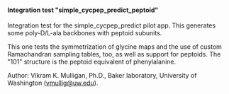 #### Integration test "simple_cycpep_predict_peptoid"

Integration test for the simple_cycpep_predict pilot app.  This generates some poly-D/L-ala backbones with peptoid subunits.

This one tests the symmetrization of glycine maps and the use of custom Ramachandran sampling tables, too, as well as support for peptoids.  The "101" structure is the peptoid equivalent of phenylalanine.

Author: Vikram K. Mulligan, Ph.D., Baker laboratory, University of Washington (vmullig@uw.edu).

